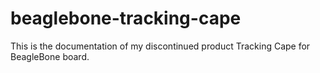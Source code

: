 # beaglebone-tracking-cape
This is the documentation of my discontinued product Tracking Cape for BeagleBone board.
